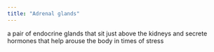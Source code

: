 ```yaml
---
title: "Adrenal glands"
---
```

a pair of endocrine glands that sit just above the kidneys and secrete hormones that help arouse the body in times of stress

